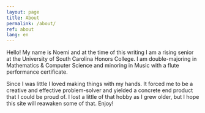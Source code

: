 ```yaml
---
layout: page
title: About
permalink: /about/
ref: about
lang: en
---
```


Hello! My name is Noemi and at the time of this writing I am a rising senior at the University of South Carolina Honors College. I am double-majoring in Mathematics & Computer Science and minoring in Music with a flute performance certificate. 

Since I was little I loved making things with my hands. It forced me to be a creative and effective problem-solver and yielded a concrete end product that I could be proud of. I lost a little of that hobby as I grew older, but I hope this site will reawaken some of that.  Enjoy!
